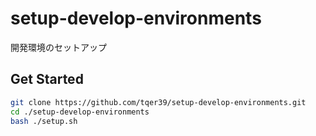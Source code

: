 # setup-develop-environments

開発環境のセットアップ

## Get Started

```bash
git clone https://github.com/tqer39/setup-develop-environments.git
cd ./setup-develop-environments
bash ./setup.sh
```

